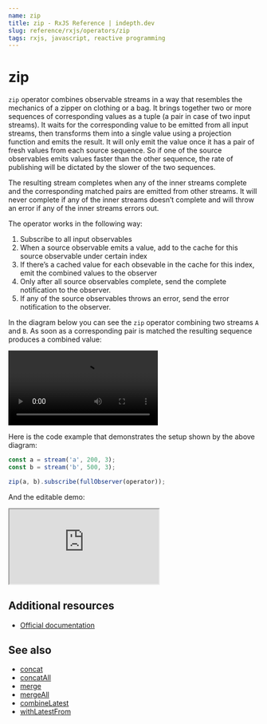 ```yaml
---
name: zip
title: zip - RxJS Reference | indepth.dev
slug: reference/rxjs/operators/zip
tags: rxjs, javascript, reactive programming
---
```


# zip

`zip` operator combines observable streams in a way that resembles the mechanics of a zipper on clothing or a bag. It brings together two or more sequences of corresponding values as a tuple (a pair in case of two input streams). It waits for the corresponding value to be emitted from all input streams, then transforms them into a single value using a projection function and emits the result. It will only emit the value once it has a pair of fresh values from each source sequence. So if one of the source observables emits values faster than the other sequence, the rate of publishing will be dictated by the slower of the two sequences.

The resulting stream completes when any of the inner streams complete and the corresponding matched pairs are emitted from other streams. It will never complete if any of the inner streams doesn’t complete and will throw an error if any of the inner streams errors out.

The operator works in the following way:

1. Subscribe to all input observables
2. When a source observable emits a value, add to the cache for this source observable under certain index
3. If there’s a cached value for each obsevable in the cache for this index, emit the combined values to the observer 
4. Only after all source observables complete, send the complete notification to the observer.
5. If any of the source observables throws an error, send the error notification to the observer.

In the diagram below you can see the `zip` operator combining two streams `A` and `B`. As soon as a corresponding pair is matched the resulting sequence produces a combined value:

<video>
    <source src="https://images.indepth.dev/references/rxjs/operators/zip.mp4" type="video/mp4">
</video>

Here is the code example that demonstrates the setup shown by the above diagram:

```javascript
const a = stream('a', 200, 3);
const b = stream('b', 500, 3);

zip(a, b).subscribe(fullObserver(operator));
```

And the editable demo:

<iframe src="https://stackblitz.com/edit/indepth-rxjs-zip?embed=1&file=index.ts"></iframe>

## Additional resources

- [Official documentation](https://rxjs.dev/api/operators/zip)

## See also

- [concat](https://indepth.dev/reference/rxjs/operators/concat)
- [concatAll](https://indepth.dev/reference/rxjs/operators/concat-all)
- [merge](https://indepth.dev/reference/rxjs/operators/merge)
- [mergeAll](https://indepth.dev/reference/rxjs/operators/merge-all)
- [combineLatest](https://indepth.dev/reference/rxjs/operators/combine-latest)
- [withLatestFrom](https://indepth.dev/reference/rxjs/operators/with-latest-from)
